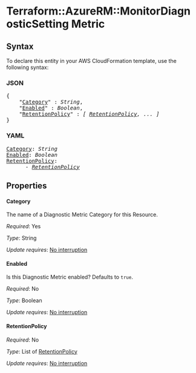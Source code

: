 # Terraform::AzureRM::MonitorDiagnosticSetting Metric

## Syntax

To declare this entity in your AWS CloudFormation template, use the following syntax:

### JSON

<pre>
{
    "<a href="#category" title="Category">Category</a>" : <i>String</i>,
    "<a href="#enabled" title="Enabled">Enabled</a>" : <i>Boolean</i>,
    "<a href="#retentionpolicy" title="RetentionPolicy">RetentionPolicy</a>" : <i>[ <a href="metric-retentionpolicy.md">RetentionPolicy</a>, ... ]</i>
}
</pre>

### YAML

<pre>
<a href="#category" title="Category">Category</a>: <i>String</i>
<a href="#enabled" title="Enabled">Enabled</a>: <i>Boolean</i>
<a href="#retentionpolicy" title="RetentionPolicy">RetentionPolicy</a>: <i>
      - <a href="metric-retentionpolicy.md">RetentionPolicy</a></i>
</pre>

## Properties

#### Category

The name of a Diagnostic Metric Category for this Resource.

_Required_: Yes

_Type_: String

_Update requires_: [No interruption](https://docs.aws.amazon.com/AWSCloudFormation/latest/UserGuide/using-cfn-updating-stacks-update-behaviors.html#update-no-interrupt)

#### Enabled

Is this Diagnostic Metric enabled? Defaults to `true`.

_Required_: No

_Type_: Boolean

_Update requires_: [No interruption](https://docs.aws.amazon.com/AWSCloudFormation/latest/UserGuide/using-cfn-updating-stacks-update-behaviors.html#update-no-interrupt)

#### RetentionPolicy

_Required_: No

_Type_: List of <a href="metric-retentionpolicy.md">RetentionPolicy</a>

_Update requires_: [No interruption](https://docs.aws.amazon.com/AWSCloudFormation/latest/UserGuide/using-cfn-updating-stacks-update-behaviors.html#update-no-interrupt)

